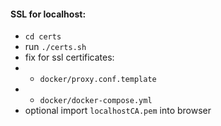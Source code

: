 #### SSL for localhost:

- ```cd certs```
- run ```./certs.sh```
- fix for ssl certificates:
- - ```docker/proxy.conf.template```
- - ```docker/docker-compose.yml```
- optional import ```localhostCA.pem``` into browser